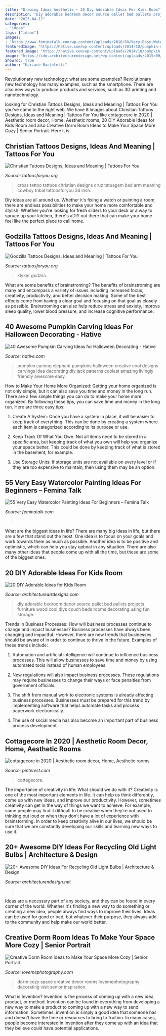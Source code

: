 ```yaml
---
title: "Drawing Ideas Aesthetic ~ 20 Diy Adorable Ideas For Kids Room"
description: "Diy adorable bedroom decor source pallet bed pallets projects furniture wood cool diys couch beds rooms decorating using fun storage"
date: "2023-04-12"
categories:
- "ideas"
tags: ["ideas"]
images:
- "https://www.feminatalk.com/wp-content/uploads/2018/08/Very-Easy-Watercolor-Painting-Ideas-for-beginners00012.jpg"
featuredImage: "https://hative.com/wp-content/uploads/2014/10/pumpkin-carving-ideas/25-elephant-pumpkin.jpg"
featured_image: "https://hative.com/wp-content/uploads/2014/10/pumpkin-carving-ideas/25-elephant-pumpkin.jpg"
image: "https://cdn.architecturendesign.net/wp-content/uploads/2015/09/AD-Ideas-For-Recycling-Light-Bulbs-07.jpg"
ShowToc: true
author: "Kariane Bartoletti"
---
```



Revolutionary new technology: what are some examples?
Revolutionary new technology has many examples, such as the smartphone. There are also new ways to produce products and services, such as 3D printing and nanotechnology.

	

		
looking for Christian Tattoos Designs, Ideas and Meaning | Tattoos For You you've came to the right web. We have 8 Images about Christian Tattoos Designs, Ideas and Meaning | Tattoos For You like cottagecore in 2020 | Aesthetic room decor, Home, Aesthetic rooms, 20 DIY Adorable Ideas for Kids Room and also Creative Dorm Room Ideas to Make Your Space More Cozy | Senior Portrait. Here it is:
		
    
## Christian Tattoos Designs, Ideas And Meaning | Tattoos For You

<img loading=lazy src="https://www.tattoosforyou.org/wp-content/uploads/2013/09/Christian-Cross-Tattoo.jpg" onerror="this.onerror=null;this.src='https://tse1.mm.bing.net/th?id=OIP.KawANLoLNCOSYmBr37IRcAHaJ4&amp;pid=15.1';" alt="Christian Tattoos Designs, Ideas and Meaning | Tattoos For You">

_Source: tattoosforyou.org_

>cross tattoo tattoos christian designs cruz tatuagem bad arm meaning cowboy tribal tattoosforyou 3d irish. 

	

Diy ideas are all around us. Whether it's fixing a watch or painting a room, there are endless possibilities to make your home more comfortable and stylish. Whether you're looking for fresh sliders to your deck or a way to spruce up your kitchen, there's aDIY out there that can make your home feel like the perfect place to call home.

    
## Godzilla Tattoos Designs, Ideas And Meaning | Tattoos For You

<img loading=lazy src="https://www.tattoosforyou.org/wp-content/uploads/2016/02/Godzilla-Tribal-Tattoo.jpg" onerror="this.onerror=null;this.src='https://tse2.mm.bing.net/th?id=OIP.xCQFhvsG7Oe2vmw7-UtFSAHaJ4&amp;pid=15.1';" alt="Godzilla Tattoos Designs, Ideas and Meaning | Tattoos For You">

_Source: tattoosforyou.org_

>klyker godzila. 

	

What are some benefits of brainstroming?
The benefits of brainstroming are many and encompass a variety of issues including increased focus, creativity, productivity, and better decision making. Some of the best effects come from having a clear goal and focusing on that goal as closely as possible. Brainstroming can also help reduce stress and anxiety, improve sleep quality, lower blood pressure, and increase cognitive performance.

    
## 40 Awesome Pumpkin Carving Ideas For Halloween Decorating - Hative

<img loading=lazy src="https://hative.com/wp-content/uploads/2014/10/pumpkin-carving-ideas/25-elephant-pumpkin.jpg" onerror="this.onerror=null;this.src='https://tse2.mm.bing.net/th?id=OIP.ckNgBTfrVTNPfZ8VyDiHAQHaIh&amp;pid=15.1';" alt="40 Awesome Pumpkin Carving Ideas for Halloween Decorating - Hative">

_Source: hative.com_

>pumpkin carving elephant pumpkins halloween creative cool designs carvings idea decorating diy jack patterns coolest amazing livingly friendly awesome easy. 

	

How to Make Your Home More Organized: Getting your home organized is not only simple, but it can also save you time and money in the long run.
There are a few simple things you can do to make your home more organized. By following these tips, you can save time and money in the long run. Here are three easy tips:
1. Create A System: Once you have a system in place, it will be easier to keep track of everything. This can be done by creating a system where each item is categorized according to its purpose or use.

2. Keep Track Of What You Own: Not all items need to be stored in a specific area, but keeping track of what you own will help you organize your space better. This could be done by keeping track of what is stored in the basement, for example.

3. Use Storage Units: If storage units are not available on every level or if they are too expensive to maintain, then using them may be an option.

    
## 55 Very Easy Watercolor Painting Ideas For Beginners – Femina Talk

<img loading=lazy src="https://www.feminatalk.com/wp-content/uploads/2018/08/Very-Easy-Watercolor-Painting-Ideas-for-beginners00012.jpg" onerror="this.onerror=null;this.src='https://tse1.mm.bing.net/th?id=OIP.xVZTKcQQwhbMDw9A0d1K6gHaKe&amp;pid=15.1';" alt="55 Very Easy Watercolor Painting Ideas For Beginners – Femina Talk">

_Source: feminatalk.com_

>. 

	

What are the biggest ideas in life?
There are many big ideas in life, but there are a few that stand out the most. One idea is to focus on your goals and work towards them as much as possible. Another idea is to be positive and optimistic, which can help you stay upbeat in any situation. There are also many other ideas that people come up with all the time, but these are some of the biggest ones.

    
## 20 DIY Adorable Ideas For Kids Room

<img loading=lazy src="http://www.architectureartdesigns.com/wp-content/uploads/2013/06/25-630x1015.jpg" onerror="this.onerror=null;this.src='https://tse2.mm.bing.net/th?id=OIP.fWJj8OKLT4g9lLiuMO6NFAHaL7&amp;pid=15.1';" alt="20 DIY Adorable Ideas for Kids Room">

_Source: architectureartdesigns.com_

>diy adorable bedroom decor source pallet bed pallets projects furniture wood cool diys couch beds rooms decorating using fun storage. 

	

Trends in Business Processes: How will business processes continue to change and impact businesses?
Business processes have always been changing and impactful. However, there are new trends that businesses should be aware of in order to continue to thrive in the future. Examples of these trends include:
1. Automation and artificial intelligence will continue to influence business processes. This will allow businesses to save time and money by using automated tools instead of human employees.

2. New regulations will also impact business processes. These regulations may require businesses to change their ways or face penalties from government officials.

3. The shift from manual work to electronic systems is already affecting business processes. Businesses must be prepared for this trend by implementing software that helps automate tasks and process paperwork electronically.

4. The use of social media has also become an important part of business process development.

    
## Cottagecore In 2020 | Aesthetic Room Decor, Home, Aesthetic Rooms

<img loading=lazy src="https://i.pinimg.com/736x/28/17/cf/2817cff77e5b29f4c0af64064197b332.jpg" onerror="this.onerror=null;this.src='https://tse4.mm.bing.net/th?id=OIP.KsYId37Wt4Su8WGIrdxZtgHaJ3&amp;pid=15.1';" alt="cottagecore in 2020 | Aesthetic room decor, Home, Aesthetic rooms">

_Source: pinterest.com_

>cottagecore. 

	

The importance of creativity in life: What should we do with it?
Creativity is one of the most important elements in life. It can help us think differently, come up with new ideas, and improve our productivity. However, sometimes creativity can get in the way of things we want to achieve. For example, some people may find it difficult to be creative when they're not used to thinking out loud or when they don't have a lot of experience with brainstorming. In order to keep creativity alive in our lives, we should be sure that we are constantly developing our skills and learning new ways to use it.

    
## 20+ Awesome DIY Ideas For Recycling Old Light Bulbs | Architecture &amp; Design

<img loading=lazy src="https://cdn.architecturendesign.net/wp-content/uploads/2015/09/AD-Ideas-For-Recycling-Light-Bulbs-07.jpg" onerror="this.onerror=null;this.src='https://tse3.mm.bing.net/th?id=OIP.v8lSMggCYIbbw2YrWgmeyQHaFh&amp;pid=15.1';" alt="20+ Awesome DIY Ideas For Recycling Old Light Bulbs | Architecture &amp; Design">

_Source: architecturendesign.net_

>. 

	

Ideas are a necessary part of any society, and they can be found in every corner of the world. Whether it's finding a new way to do something or creating a new idea, people always find ways to improve their lives. Ideas can be used for good or bad, but whatever their purpose, they always add to the community and help make our world better.

    
## Creative Dorm Room Ideas To Make Your Space More Cozy | Senior Portrait

<img loading=lazy src="https://lovemephotography.com/wp-content/uploads/2016/09/Chapter-12-Dorm-Room-Ideas-01.jpg" onerror="this.onerror=null;this.src='https://tse1.mm.bing.net/th?id=OIP.si95z-AmW-LC7xcO99CobAHaL2&amp;pid=15.1';" alt="Creative Dorm Room Ideas to Make Your Space More Cozy | Senior Portrait">

_Source: lovemephotography.com_

>dorm cozy space creative decor rooms lovemephotography decorating visit senior inspiration. 

	

What is Invention?
Invention is the process of coming up with a new idea, product, or method. Invention can be found in everything from developing a new way to make a product to coming up with a new way to send information. Sometimes, invention is simply a good idea that someone has and doesn't have the time or resources to bring to fruition. In many cases, people become interested in invention after they come up with an idea that they believe could have potential applications.

